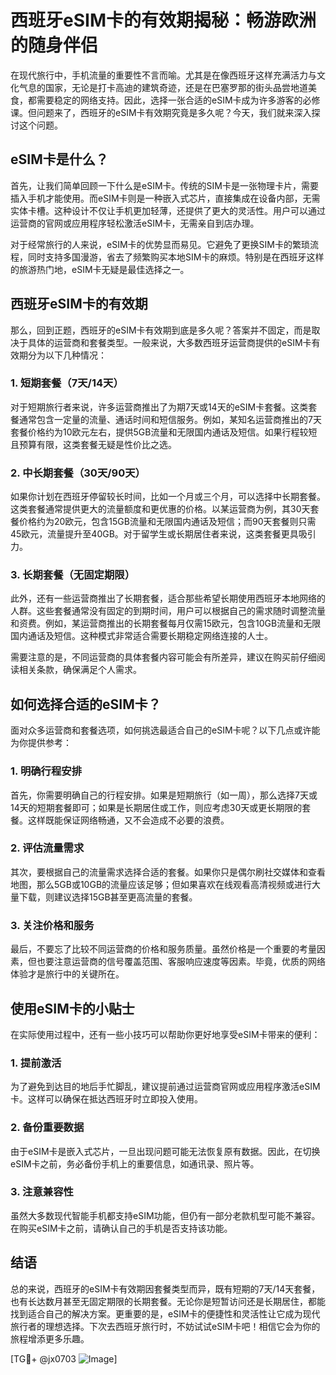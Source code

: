 # 西班牙eSIM卡的有效期揭秘：畅游欧洲的随身伴侣

在现代旅行中，手机流量的重要性不言而喻。尤其是在像西班牙这样充满活力与文化气息的国家，无论是打卡高迪的建筑奇迹，还是在巴塞罗那的街头品尝地道美食，都需要稳定的网络支持。因此，选择一张合适的eSIM卡成为许多游客的必修课。但问题来了，西班牙的eSIM卡有效期究竟是多久呢？今天，我们就来深入探讨这个问题。

## eSIM卡是什么？

首先，让我们简单回顾一下什么是eSIM卡。传统的SIM卡是一张物理卡片，需要插入手机才能使用。而eSIM卡则是一种嵌入式芯片，直接集成在设备内部，无需实体卡槽。这种设计不仅让手机更加轻薄，还提供了更大的灵活性。用户可以通过运营商的官网或应用程序轻松激活eSIM卡，无需亲自到店办理。

对于经常旅行的人来说，eSIM卡的优势显而易见。它避免了更换SIM卡的繁琐流程，同时支持多国漫游，省去了频繁购买本地SIM卡的麻烦。特别是在西班牙这样的旅游热门地，eSIM卡无疑是最佳选择之一。

## 西班牙eSIM卡的有效期

那么，回到正题，西班牙的eSIM卡有效期到底是多久呢？答案并不固定，而是取决于具体的运营商和套餐类型。一般来说，大多数西班牙运营商提供的eSIM卡有效期分为以下几种情况：

### 1. 短期套餐（7天/14天）

对于短期旅行者来说，许多运营商推出了为期7天或14天的eSIM卡套餐。这类套餐通常包含一定量的流量、通话时间和短信服务。例如，某知名运营商推出的7天套餐价格约为10欧元左右，提供5GB流量和无限国内通话及短信。如果行程较短且预算有限，这类套餐无疑是性价比之选。

### 2. 中长期套餐（30天/90天）

如果你计划在西班牙停留较长时间，比如一个月或三个月，可以选择中长期套餐。这类套餐通常提供更大的流量额度和更优惠的价格。以某运营商为例，其30天套餐价格约为20欧元，包含15GB流量和无限国内通话及短信；而90天套餐则只需45欧元，流量提升至40GB。对于留学生或长期居住者来说，这类套餐更具吸引力。

### 3. 长期套餐（无固定期限）

此外，还有一些运营商推出了长期套餐，适合那些希望长期使用西班牙本地网络的人群。这些套餐通常没有固定的到期时间，用户可以根据自己的需求随时调整流量和资费。例如，某运营商推出的长期套餐每月仅需15欧元，包含10GB流量和无限国内通话及短信。这种模式非常适合需要长期稳定网络连接的人士。

需要注意的是，不同运营商的具体套餐内容可能会有所差异，建议在购买前仔细阅读相关条款，确保满足个人需求。

## 如何选择合适的eSIM卡？

面对众多运营商和套餐选项，如何挑选最适合自己的eSIM卡呢？以下几点或许能为你提供参考：

### 1. 明确行程安排

首先，你需要明确自己的行程安排。如果是短期旅行（如一周），那么选择7天或14天的短期套餐即可；如果是长期居住或工作，则应考虑30天或更长期限的套餐。这样既能保证网络畅通，又不会造成不必要的浪费。

### 2. 评估流量需求

其次，要根据自己的流量需求选择合适的套餐。如果你只是偶尔刷社交媒体和查看地图，那么5GB或10GB的流量应该足够；但如果喜欢在线观看高清视频或进行大量下载，则建议选择15GB甚至更高流量的套餐。

### 3. 关注价格和服务

最后，不要忘了比较不同运营商的价格和服务质量。虽然价格是一个重要的考量因素，但也要注意运营商的信号覆盖范围、客服响应速度等因素。毕竟，优质的网络体验才是旅行中的关键所在。

## 使用eSIM卡的小贴士

在实际使用过程中，还有一些小技巧可以帮助你更好地享受eSIM卡带来的便利：

### 1. 提前激活

为了避免到达目的地后手忙脚乱，建议提前通过运营商官网或应用程序激活eSIM卡。这样可以确保在抵达西班牙时立即投入使用。

### 2. 备份重要数据

由于eSIM卡是嵌入式芯片，一旦出现问题可能无法恢复原有数据。因此，在切换eSIM卡之前，务必备份手机上的重要信息，如通讯录、照片等。

### 3. 注意兼容性

虽然大多数现代智能手机都支持eSIM功能，但仍有一部分老款机型可能不兼容。在购买eSIM卡之前，请确认自己的手机是否支持该功能。

## 结语

总的来说，西班牙的eSIM卡有效期因套餐类型而异，既有短期的7天/14天套餐，也有长达数月甚至无固定期限的长期套餐。无论你是短暂访问还是长期居住，都能找到适合自己的解决方案。更重要的是，eSIM卡的便捷性和灵活性让它成为现代旅行者的理想选择。下次去西班牙旅行时，不妨试试eSIM卡吧！相信它会为你的旅程增添更多乐趣。

[TG💪+ @jx0703 ![Image](https://github.com/user-attachments/assets/dbca1d08-cadb-493c-b0ec-ad6f7a83f270)]